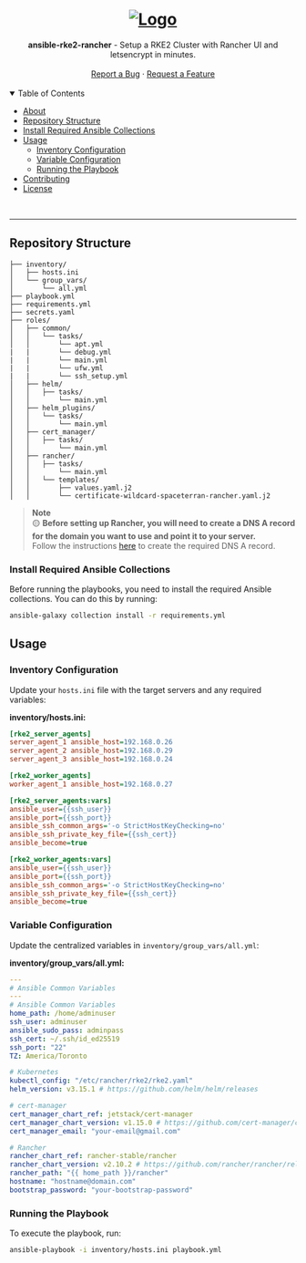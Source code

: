 
<h1 align="center">
  <a href="https://github.com/ansible-rke2-rancher">
    <img src="https://miro.medium.com/v2/resize:fit:860/1*1ksTBYe_OBpsVd7eHGjLnA.jpeg" alt="Logo" width="" height="">
  </a>
</h1>

<div align="center">
  <b>ansible-rke2-rancher</b> - Setup a RKE2 Cluster with Rancher UI and letsencrypt in minutes.
  <br />
  <br />
  <a href="https://github.com/ansible-rke2-rancher/issues/new?assignees=&labels=bug&title=bug%3A+">Report a Bug</a>
  ·
  <a href="https://github.com/ansible-rke2-rancher/issues/new?assignees=&labels=enhancement&template=02_FEATURE_REQUEST.md&title=feat%3A+">Request a Feature</a>
</div>
<br>
<details open="open">
<summary>Table of Contents</summary>

- [About](#about)
- [Repository Structure](#repository-structure)
- [Install Required Ansible Collections](#install-required-ansible-collections)
- [Usage](#usage)
  - [Inventory Configuration](#inventory-configuration)
  - [Variable Configuration](#variable-configuration)
  - [Running the Playbook](#running-the-playbook)
- [Contributing](#contributing)
- [License](#license)

</details>
<br>

---

## Repository Structure

```plaintext
├── inventory/
│   ├── hosts.ini
│   └── group_vars/
│       └── all.yml
├── playbook.yml
├── requirements.yml
├── secrets.yaml
├── roles/
│   ├── common/
│   │   └── tasks/
│   │       └── apt.yml
|   |       └── debug.yml
|   |       └── main.yml
|   |       └── ufw.yml
|   |       └── ssh_setup.yml
│   ├── helm/
│   │   ├── tasks/
│   │       └── main.yml
│   ├── helm_plugins/
│   │   └── tasks/
│   │       └── main.yml
│   ├── cert_manager/
│   │   ├── tasks/
│   │       └── main.yml
│   ├── rancher/
│   │   ├── tasks/
│   │       └── main.yml
│   │   └── templates/
│   │       ├── values.yaml.j2
│   │       └── certificate-wildcard-spaceterran-rancher.yaml.j2
```

> **Note**  
> :yellow_circle: **Before setting up Rancher, you will need to create a DNS A record for the domain you want to use and point it to your server.**  
> Follow the instructions [here](https://developers.cloudflare.com/dns/manage-dns-records/how-to/create-dns-records/) to create the required DNS A record.



### Install Required Ansible Collections

Before running the playbooks, you need to install the required Ansible collections. You can do this by running:

```bash
ansible-galaxy collection install -r requirements.yml
```

## Usage

### Inventory Configuration

Update your `hosts.ini` file with the target servers and any required variables:

**inventory/hosts.ini:**

```ini
[rke2_server_agents]
server_agent_1 ansible_host=192.168.0.26
server_agent_2 ansible_host=192.168.0.29
server_agent_3 ansible_host=192.168.0.24

[rke2_worker_agents]
worker_agent_1 ansible_host=192.168.0.27

[rke2_server_agents:vars]
ansible_user={{ssh_user}} 
ansible_port={{ssh_port}}
ansible_ssh_common_args='-o StrictHostKeyChecking=no'
ansible_ssh_private_key_file={{ssh_cert}}
ansible_become=true

[rke2_worker_agents:vars]
ansible_user={{ssh_user}}
ansible_port={{ssh_port}}
ansible_ssh_common_args='-o StrictHostKeyChecking=no'
ansible_ssh_private_key_file={{ssh_cert}}
ansible_become=true

```

### Variable Configuration

Update the centralized variables in `inventory/group_vars/all.yml`:

**inventory/group_vars/all.yml:**

```yaml
---
# Ansible Common Variables
---
# Ansible Common Variables
home_path: /home/adminuser
ssh_user: adminuser
ansible_sudo_pass: adminpass
ssh_cert: ~/.ssh/id_ed25519
ssh_port: "22"
TZ: America/Toronto

# Kubernetes
kubectl_config: "/etc/rancher/rke2/rke2.yaml"
helm_version: v3.15.1 # https://github.com/helm/helm/releases

# cert-manager
cert_manager_chart_ref: jetstack/cert-manager
cert_manager_chart_version: v1.15.0 # https://github.com/cert-manager/cert-manager/releases
cert_manager_email: "your-email@gmail.com"

# Rancher
rancher_chart_ref: rancher-stable/rancher
rancher_chart_version: v2.10.2 # https://github.com/rancher/rancher/releases
rancher_path: "{{ home_path }}/rancher"
hostname: "hostname@domain.com"
bootstrap_password: "your-bootstrap-password"


```

### Running the Playbook

To execute the playbook, run:

```bash
ansible-playbook -i inventory/hosts.ini playbook.yml